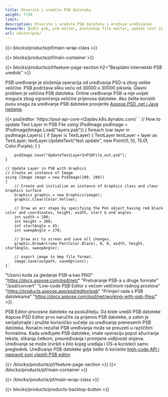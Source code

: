 ```yaml
---
title: Otvorite i uredite PSB datoteku
weight: 7730
limit: 
description: Otvorite i uredite PSB datoteku s mrežnim uređivačem
keywords: [edit psb, psb editor, photoshop file editor, update text in psb, update psb, open psb, update text in psb]
url: editor/psb/
---
```


{{< blocks/products/pf/main-wrap-class >}}

{{< blocks/products/pf/main-container >}}

{{< blocks/products/pf/feature-page-section h2="Besplatni internetski PSB urednik" >}}
<p>PSB uređivanje je složenija operacija od uređivanja PSD-a zbog velike veličine. PSB podržava sliku veću od 30000 x 30000 piksela. Glavni problem je veličina PSB datoteka. Online uređivanje PSB-a nije uvijek moguće zbog ograničenja veličine prijenosa datoteke. Ako želite koristiti punu snagu za uređivanje PSB datoteke provjerite <a href="/psd/{{< lang-code >}}">Aspose.PSD .net i Java rješenje</a>. </p>
{{< psd/editor `https://psd-api-core-rl2ajsbv.k8s.dynabic.com/` 
`	// How to update Text Layer in PSB File
	using (PsdImage psdImage = (PsdImage)Image.Load("layers.psb"))
  	{
		foreach (var layer in psdImage.Layers)
		{
			if (layer is TextLayer)
			{
				TextLayer textLayer = layer as TextLayer;
				textLayer.UpdateText("test update", new Point(0, 0), 15.0f, Color.Purple);
			}
		}

		psdImage.Save("UpdateTextLayerInPSDFile_out.psb");
	}
	
	// Update Layer in PSB with Graphics
	// Create an instance of Image
	using (Image image = new PsdImage(100, 100))
	{
		// Create and initialize an instance of Graphics class and clear Graphics surface
		Graphics graphic = new Graphics(image);
		graphic.Clear(Color.Yellow);

		// Draw an arc shape by specifying the Pen object having red black color and coordinates, height, width, start & end angles                 
		int width = 100;
		int height = 200;
		int startAngle = 45;
		int sweepAngle = 270;

		// Draw arc to screen and save all changes.
		graphic.DrawArc(new Pen(Color.Black), 0, 0, width, height, startAngle, sweepAngle);

		// export image to bmp file format.
		image.Save(outpath, saveOptions);
	}` 
"Uzorci koda za gledanje PSB-a kao PNG"  "https://docs.aspose.com/psd/net/" 
"Pretvaranje PSB-a u druge formate"  "/psd/convert" 
"Low-code PSB Editor s većom veličinom radnog prostora" "https://products.aspose.app/psd/editor/psb" 
"Primjeri rada s PSB datotekama" "https://docs.aspose.com/psd/net/working-with-psb-files/" >}}
<p>PSB Editor procesne datoteke na poslužitelju. Da biste uredili PSB datoteke Aspose.PSD Editor prvo naručite za prijenos PSB datoteke, a zatim je serijalizirajte i pružite korisničko sučelje za uređivanje prenesenih PSB datoteka. Konačni rezultat PSB uređivanja može se preuzeti u različitim formatima. Kada uređujete PSB datoteke, imate operaciju poput ažuriranja teksta, slikanja četkom, preuređivanja i promjene vidljivosti slojeva. Uređivanje se može izvršiti s bilo kojeg uređaja i OS-a koristeći samo preglednik. Uređivanje PSB datoteke gdje želite ili koristite <a href="https://docs.aspose.com/psd/net/working-with-psb-files/">high-code API i napraviti svoj vlastiti PSB editor</a></p>

{{< /blocks/products/pf/feature-page-section >}}
{{< /blocks/products/pf/main-container >}}


{{< /blocks/products/pf/main-wrap-class >}}

{{< blocks/products/products-backtop-button >}}
